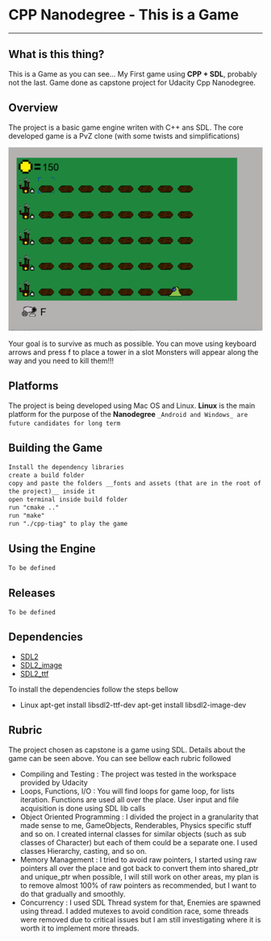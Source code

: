 # CPP Nanodegree - This is a Game
-------

## What is this thing?
This is a Game as you can see... My First game using **CPP + SDL**, probably not the last. Game done as capstone project for Udacity Cpp Nanodegree.

## Overview 
The project is a basic game engine writen with C++ ans SDL. 
The core developed game is a PvZ clone (with some twists and simplifications)

![Game Print](print01.png?raw=true "Game Print")

Your goal is to survive as much as possible. 
You can move using keyboard arrows and press f to place a tower in a slot 
Monsters will appear along the way and you need to kill them!!!

## Platforms 
The project is being developed using Mac OS and Linux. **Linux** is the main platform for the purpose of the **Nanodegree**
`_Android and Windows_ are future candidates for long term`

## Building the Game
    Install the dependency libraries 
    create a build folder 
    copy and paste the folders __fonts and assets (that are in the root of the project)__ inside it 
    open terminal inside build folder 
    run "cmake .." 
    run "make"
    run "./cpp-tiag" to play the game 

## Using the Engine 
    To be defined 
    
## Releases 
    To be defined
    

## Dependencies 

* [SDL2](https://www.libsdl.org/)
* [SDL2_image](https://www.libsdl.org/projects/SDL_image/)
* [SDL2_ttf](https://www.libsdl.org/projects/SDL_ttf/)

To install the dependencies follow the steps bellow 

* Linux 
    apt-get install libsdl2-ttf-dev
    apt-get install libsdl2-image-dev


## Rubric

The project chosen as capstone is a game using SDL. Details about the game can be seen above. 
You can see bellow each rubric followed

  * Compiling and Testing : The project was tested in the workspace provided by Udacity
  * Loops, Functions, I/O : You will find loops for game loop, for lists iteration. Functions are used all over the place. User input and file acquisition is done using SDL lib calls 
  * Object Oriented Programming : I divided the project in a granularity that made sense to me, GameObjects, Renderables, Physics specific stuff and so on. I created internal classes for similar objects (such as sub classes of Character) but each of them could be a separate one. I used classes Hierarchy, casting, and so on. 
  * Memory Management : I tried to avoid raw pointers, I started using raw pointers all over the place and got back to convert them into shared_ptr and unique_ptr when possible, I will still work on other areas, my plan is to remove almost 100% of raw pointers as recommended, but I want to do that gradually and smoothly.
  * Concurrency : I used SDL Thread system for that, Enemies are spawned using thread. I added mutexes to avoid condition race, some threads were removed due to critical issues but I am still investigating where it is worth it to implement more threads.


